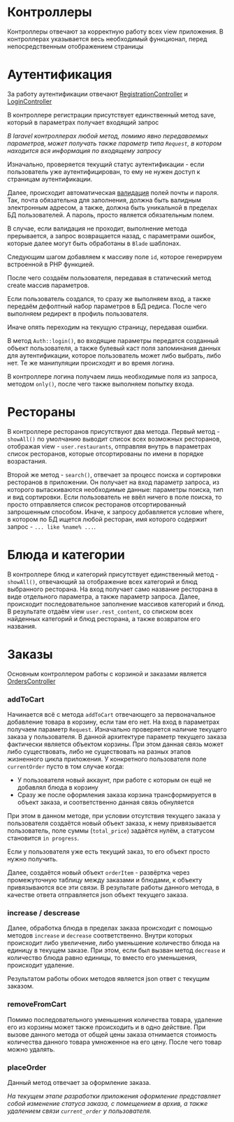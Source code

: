 # Контроллеры

Контроллеры отвечают за корректную работу всех view приложения. 
В контроллерах указывается весь необходимый функционал, перед непосредственным отображением страницы

# Аутентификация

За работу аутентификации отвечают [RegistrationController](https://github.com/DavidaaWoW/LaravelCarServiceApplication/blob/main/app/Http/Controllers/RegistrationController.php) и [LoginController](https://github.com/DavidaaWoW/LaravelCarServiceApplication/blob/main/app/Http/Controllers/LoginController.php)

В контроллере регистрации присутствует единственный метод save, который в параметрах получает входящий запрос

*В laravel контроллерах любой метод, помимо явно передаваемых параметров, может получать также параметр типа ```Request```, в котором находится вся информация по входящему запросу*

Изначально, проверяется текущий статус аутентификации - если пользователь уже аутентифицирован, то ему не нужен доступ к страницам аутентификации.

Далее, происходит автоматическая [валидация](https://laravel.com/docs/9.x/validation#main-content) полей почты и пароля. Так, почта обязательна для заполнения, должна быть валидным электронным адресом, а также, должна быть уникальной в пределах БД пользователей. А пароль, просто является обязательным полем.

В случае, если валидация не проходит, выполнение метода прерывается, а запрос возвращается назад, с параметрами ошибок, которые далее могут быть обработаны в ```Blade``` шаблонах.

Следующим шагом добавляем к массиву поле ```id```, которое генерируем встроенной в PHP функцией.

После чего создаём пользователя, передавая в статический метод create массив параметров.

Если пользователь создался, то сразу же выполняем вход, а также передаём дефолтный набор параметров в БД редиса. После чего выполняем редирект в профиль пользователя.

Иначе опять переходим на текущую страницу, передавая ошибки.

В метод ```Auth::login()```, во входящие параметры передатся созданный объект пользователя, а также булевый каст поля запоминания данных для аутентификации, которое пользователь может либо выбрать, либо нет. Те же манипуляции происходят и во время логина.


В контроллере логина получаем лишь необходимые поля из запроса, методом ```only()```, после чего также выполняем попытку входа.

# Рестораны

В контроллере ресторанов присутствуют два метода.
Первый метод - ```showAll()``` по умолчанию выводит список всех возможных ресторанов, отображая view - ```user.restaurants```, отправляя внутрь в параметрах список ресторанов, которые отсортированы по имени в порядке возрастания.

Второй же метод - ```search()```, отвечает за процесс поиска и сортировки ресторанов в приложении. Он получает на вход параметр запроса, из которого вытаскиваются необходимые данные: параметры поиска, тип и вид сортировки.
Если пользователь не ввёл ничего в поле поиска, то просто отправляется список ресторанов отсортированный запрошенным способом.
Иначе, к запросу добавляется условие where, в котором по БД ищется любой ресторан, имя которого содержит запрос - ``` ... like %name% ... ```.

# Блюда и категории

В контроллере блюд и категорий присутствует единственный метод - ```showAll()```, отвечающий за отображение всех категорий и блюд выбранного ресторана. На вход получает само название ресторана в виде отдельного параметра, а также параметр запроса.
Далее, происходит последовательное заполнение массивов категорий и блюд. В результате отдаём view ```user.rest_content```, со списком всех найденных категорий и блюд ресторана, а также возвратом его названия.

# Заказы

Основным контроллером работы с корзиной и заказами является [OrdersController](https://github.com/DavidaaWoW/GlobusDelievery/blob/master/app/Http/Controllers/OrdersController.php) 

### addToCart

Начинается всё с метода ```addToCart``` отвечающего за первоначальное добавление товара в корзину, если там его нет. На вход в параметрах получаем параметр ```Request```. Изначально проверяется наличие текущего заказа у пользователя. В данной архитектуре параметр текущего заказа фактически является объектом корзины. При этом данная связь может либо существовать, либо не существовать на разных этапов жизненного цикла приложения. 
У конкретного пользователя поле ```currentOrder``` пусто в том случае когда:
+ У пользователя новый аккаунт, при работе с которым он ещё не добавлял блюда в корзину
+ Сразу же после оформления заказа корзина трансформируется в объект заказа, и соответственно данная связь обнуляется

При этом в данном методе, при условии отсутствия текущего заказа у пользователя создаётся новый объект заказа, к нему привязывается пользователь, поле суммы (```total_price```) задаётся нулём, а статусом становится ```in progress```. 

Если у пользователя уже есть текущий заказ, то его объект просто нужно получить.

Далее, создаётся новый объект ```orderItem``` - развёртка через промежуточную таблицу между заказами и блюдами, к объекту привязываются все эти связи. В результате работы данного метода, в качестве ответа отправляется json объект текущего заказа.

### increase / descrease

Далее, обработка блюда в пределах заказа происходит с помощью методов ```increase``` и ```decrease``` соответственно. Внутри которых происходит либо увеличение, либо уменьшение количество блюда на единицу в текущем заказе. При этом, если был вызван метод ```decrease``` и количество блюда равно единицы, то вместо его уменьшения, происходит удаление.

Результатом работы обоих методов является json ответ с текущим заказом.

### removeFromCart

Помимо последовательного уменьшения количества товара, удаление его из корзины может также происходить и в одно действие. При вызове данного метода от общей цены заказа отнимается стоимость количества данного товара умноженное на его цену. После чего товар можно удалять.

### placeOrder

Данный метод отвечает за оформление заказа.

*На текущем этапе разработки приложения оформление представляет собой изменение статуса заказа, с помещением в архив, а также удалением связи ```current_order``` у пользователя.*


